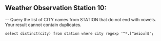 ## Weather Observation Station 10:

-- Query the list of CITY names from STATION that do not end with vowels. Your result cannot contain duplicates.

```
select distinct(city) from station where city regexp '^*.[^aeiou]$';
```
